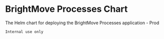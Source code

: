 # BrightMove Processes Chart

The Helm chart for deploying the BrightMove Processes application - Prod

    Internal use only
